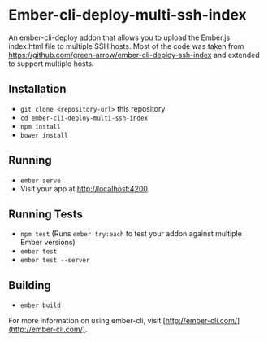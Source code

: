 # Ember-cli-deploy-multi-ssh-index

An ember-cli-deploy addon that allows you to upload the Ember.js index.html file to multiple SSH hosts.
Most of the code was taken from https://github.com/green-arrow/ember-cli-deploy-ssh-index and extended to support multiple hosts.

## Installation

* `git clone <repository-url>` this repository
* `cd ember-cli-deploy-multi-ssh-index`
* `npm install`
* `bower install`

## Running

* `ember serve`
* Visit your app at [http://localhost:4200](http://localhost:4200).

## Running Tests

* `npm test` (Runs `ember try:each` to test your addon against multiple Ember versions)
* `ember test`
* `ember test --server`

## Building

* `ember build`

For more information on using ember-cli, visit [http://ember-cli.com/](http://ember-cli.com/).